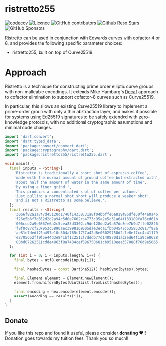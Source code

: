 # ristretto255

[![codecov](https://codecov.io/gh/justkawal/ristretto255/graph/badge.svg?token=8FERML02AR)](https://codecov.io/gh/justkawal/ristretto255)
[![Licence](https://img.shields.io/badge/License-MIT-red.svg)](./LICENSE)
![GitHub contributors](https://img.shields.io/github/contributors/justkawal/ristretto255)
[![Github Repo Stars](https://img.shields.io/github/stars/justkawal/ristretto255)](https://github.com/justkawal/ristretto255/stargazers)
![GitHub Sponsors](https://img.shields.io/github/sponsors/justkawal)

Ristretto can be used in conjunction with Edwards curves with cofactor 4 or 8, and provides the following specific parameter choices:
  - ristretto255, built on top of Curve25519.

# Approach
Ristretto is a technique for constructing prime order elliptic curve groups with non-malleable encodings. It extends Mike Hamburg's [Decaf](https://www.shiftleft.org/papers/decaf/) approach to cofactor elimination to support cofactor-8 curves such as Curve25519.

In particular, this allows an existing Curve25519 library to implement a prime-order group with only a thin abstraction layer, and makes it possible for systems using Ed25519 signatures to be safely extended with zero-knowledge protocols, with no additional cryptographic assumptions and minimal code changes.

```dart
import 'dart:convert';
import 'dart:typed_data';
import 'package:convert/convert.dart';
import 'package:cryptography/dart.dart';
import 'package:ristretto255/ristretto255.dart';

void main() {
  final inputs = <String>[
    'Ristretto is traditionally a short shot of espresso coffee',
    'made with the normal amount of ground coffee but extracted with',
    'about half the amount of water in the same amount of time',
    'by using a finer grind.',
    'This produces a concentrated shot of coffee per volume.',
    'Just pulling a normal shot short will produce a weaker shot',
    'and is not a Ristretto as some believe.',
  ];
  final results = <String>[
    '3066f82a1a747d45120d1740f14358531a8f04bbffe6a819f86dfe50f44a0a46',
    'f26e5b6f7d362d2d2a94c5d0e7602cb4773c95a2e5c31a64f133189fa76ed61b',
    '006ccd2a9e6867e6a2c5cea83d3302cc9de128dd2a9a57dd8ee7b9d7ffe02826',
    'f8f0c87cf237953c5890aec3998169005dae3eca1fbb04548c635953c817f92a',
    'ae81e7dedf20a497e10c304a765c1767a42d6e06029758d2d7e8ef7cc4c41179',
    'e2705652ff9f5e44d3e841bf1c251cf7dddb77d140870d1ab2ed64f1a9ce8628',
    '80bd07262511cdde4863f8a7434cef696750681cb9510eea557088f76d9e5065',
  ];

  for (int i = 0; i < inputs.length; i++) {
    final bytes = utf8.encode(inputs[i]);

    final hashedBytes = const DartSha512().hashSync(bytes).bytes;

    final Element element = Element.newElement();
    element.fromUniformBytes(Uint8List.fromList(hashedBytes));

    final encoding = hex.encode(element.encode());
    assert(encoding == results[i]);
  }
}

```

## Donate
If you like this repo and found it useful, please consider **donating ❤️**!! Donation goes towards my tuition fees. Thank you so much!!
